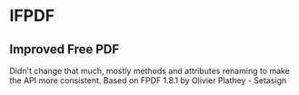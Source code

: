 # IFPDF

## Improved Free PDF

Didn't change that much, mostly methods and attributes renaming to make the API more consistent.  Based on FPDF 1.8.1 by Olivier Plathey - Setasign
